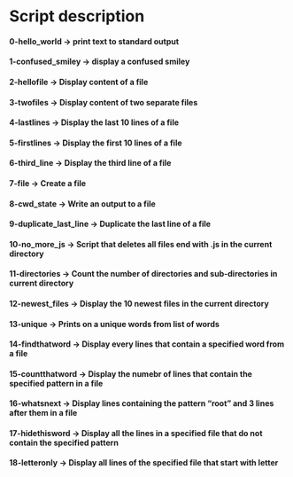 # Script description
#### 0-hello_world -> print text to standard output
#### 1-confused_smiley -> display a confused smiley
#### 2-hellofile -> Display content of a file
#### 3-twofiles -> Display content of two separate files
#### 4-lastlines -> Display the last 10 lines of a file
#### 5-firstlines -> Display the first 10 lines of a file
#### 6-third_line -> Display the third line of a file
#### 7-file -> Create a file
#### 8-cwd_state -> Write an output to a file
#### 9-duplicate_last_line -> Duplicate the last line of a file
#### 10-no_more_js -> Script that deletes all files end with .js in the current directory
#### 11-directories -> Count the number of directories and sub-directories in current directory
#### 12-newest_files -> Display the 10 newest files in the current directory
#### 13-unique -> Prints on a unique words from list of words
#### 14-findthatword -> Display every lines that contain a specified word from a file 
#### 15-countthatword -> Display the numebr of lines that contain the specified pattern in a file
#### 16-whatsnext -> Display lines containing the pattern “root” and 3 lines after them in a file
#### 17-hidethisword -> Display all the lines in a specified file that do not contain the specified pattern
#### 18-letteronly -> Display all lines of the specified file that start with letter

